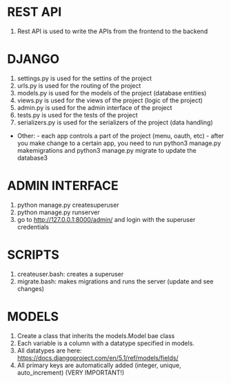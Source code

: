 
# REST API
1. Rest API is used to write the APIs from the frontend to the backend

# DJANGO
1. settings.py is used for the settins of the project
2. urls.py is used for the routing of the project
3. models.py is used for the models of the project (database entities)
4. views.py is used for the views of the project (logic of the project)
5. admin.py is used for the admin interface of the project
6. tests.py is used for the tests of the project
7. serializers.py is used for the serializers of the project (data handling)

- Other:
      - each app controls a part of the project (menu, oauth, etc)
      - after you make change to a certain app, you need to run python3 manage.py makemigrations and python3 manage.py migrate to update the database3

# ADMIN INTERFACE 
1. python manage.py createsuperuser
2. python manage.py runserver
3. go to http://127.0.0.1:8000/admin/ and login with the superuser credentials

# SCRIPTS
1. createuser.bash: creates a superuser
2. migrate.bash: makes migrations and runs the server (update and see changes)

# MODELS
1. Create a class that inherits the models.Model bae class
2. Each variable is a column with a datatype specified in models.
3. All datatypes are here: https://docs.djangoproject.com/en/5.1/ref/models/fields/
4. All primary keys are automatically added (integer, unique, auto_increment) (VERY IMPORTANT!)

